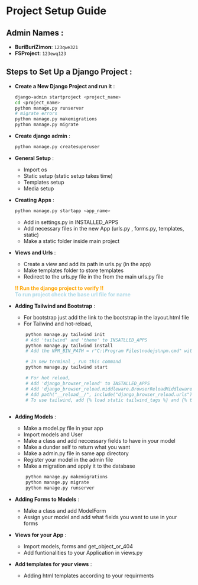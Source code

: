 # Project Setup Guide

## Admin Names :
- **BuriBuriZimon**: `123qwe321`
- **FSProject**: `123ewq123`

## Steps to Set Up a Django Project :

- **Create a New Django Project and run it** :
   ```bash
   django-admin startproject <project_name>
   cd <project_name>
   python manage.py runserver
   # migrate errors
   python manage.py makemigrations
   python manage.py migrate
    ```

- **Create django admin** :
    ```bash
    python manage.py createsuperuser
    ```

- **General Setup** :
    - Import os
    - Static setup (static setup takes time)
    - Templates setup 
    - Media setup 

- **Creating Apps** :
    ```bash
    python manage.py startapp <app_name>
    ```
    - Add in settings.py in INSTALLED_APPS
    - Add necessary files in the new App (urls.py , forms.py, templates, static)
    - Make a static folder inside main project


- **Views and Urls** :

    - Create a view and add its path in urls.py (in the app)
    - Make templates folder to store templates
    - Redirect to the urls.py file in the from the main urls.py file

    <span style="color: orange;">**!! Run the django project to verify !!**</span>
    <br/>
    <span style="color: lightblue;">**To run project check the base url file for name**</span>


- **Adding Tailwind and Bootstrap** :
    
    - For bootstrap just add the link to the bootstrap in the layout.html file
    - For Tailwind and hot-reload, 
    ```bash
        python manage.py tailwind init
        # Add 'tailwind' and 'theme' to INSATLLED_APPS
        python manage.py tailwind install
        # Add the NPM_BIN_PATH = r"C:\Program Files\nodejs\npm.cmd" with INTERNAL_IPS = ["127.0.0.1",]

        # In new terminal , run this command
        python manage.py tailwind start

        # For hot reload,
        # Add 'django_browser_reload' to INSTALLED_APPS
        # Add 'django_browser_reload.middleware.BrowserReloadMiddleware', to MIDDLEWARE
        # Add path("__reload__/", include("django_browser_reload.urls")), to urls.py
        # To use tailwind, add {% load static tailwind_tags %} and {% tailwind_css %} templates to all html files
         
    ```
    
- **Adding Models** :

    - Make a model.py file in your app
    - Import models and User
    - Make a class and add neccessary fields to have in your model
    - Make a dunder self to return what you want
    - Make a admin.py file in same app directory
    - Register your model in the admin file
    - Make a migration and apply it to the database
    ```bash
        python manage.py makemigrations
        python manage.py migrate
        python manage.py runserver
    ```

- **Adding Forms to Models** :
    
    - Make a class and add ModelForm
    - Assign your model and add what fields you want to use in your forms

- **Views for your App** :

    - Import models, forms and get_object_or_404  
    - Add funtionalities to your Application in views.py

- **Add templates for your views** :
    - Adding html templates according to your requirments
        